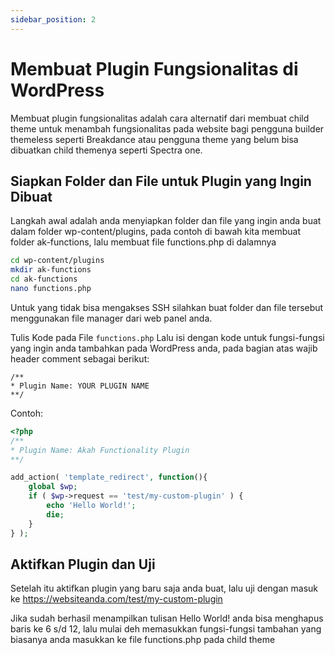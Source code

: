 ```yaml
---
sidebar_position: 2
---
```

# Membuat Plugin Fungsionalitas di WordPress

Membuat plugin fungsionalitas adalah cara alternatif dari membuat child theme untuk menambah fungsionalitas pada website bagi pengguna builder themeless seperti Breakdance atau pengguna theme yang belum bisa dibuatkan child themenya seperti Spectra one.

## Siapkan Folder dan File untuk Plugin yang Ingin Dibuat

Langkah awal adalah anda menyiapkan folder dan file yang ingin anda buat dalam folder wp-content/plugins, pada contoh di bawah kita membuat folder ak-functions, lalu membuat file functions.php di dalamnya

```bash
cd wp-content/plugins
mkdir ak-functions
cd ak-functions
nano functions.php
```

Untuk yang tidak bisa mengakses SSH silahkan buat folder dan file tersebut menggunakan file manager dari web panel anda.

Tulis Kode pada File `functions.php`
Lalu isi dengan kode untuk fungsi-fungsi yang ingin anda tambahkan pada WordPress anda, pada bagian atas wajib header comment sebagai berikut:

```
/**
* Plugin Name: YOUR PLUGIN NAME
**/
```

Contoh:
```php
<?php
/**
* Plugin Name: Akah Functionality Plugin
**/

add_action( 'template_redirect', function(){
    global $wp;
    if ( $wp->request == 'test/my-custom-plugin' ) {
        echo 'Hello World!';
        die;
    }
} );
```

## Aktifkan Plugin dan Uji

Setelah itu aktifkan plugin yang baru saja anda buat, lalu uji dengan masuk ke https://websiteanda.com/test/my-custom-plugin

Jika sudah berhasil menampilkan tulisan Hello World! anda bisa menghapus baris ke 6 s/d 12, lalu mulai deh memasukkan fungsi-fungsi tambahan yang biasanya anda masukkan ke file functions.php pada child theme